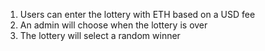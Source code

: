 1. Users can enter the lottery with ETH based on a USD fee
2. An admin will choose when the lottery is over
3. The lottery will select a random winner